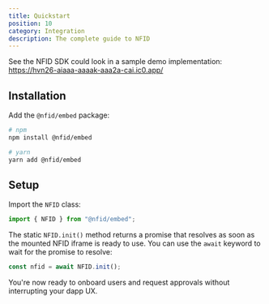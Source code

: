 ```yaml
---
title: Quickstart
position: 10
category: Integration
description: The complete guide to NFID
---
```


See the NFID SDK could look in a sample demo implementation: https://hvn26-aiaaa-aaaak-aaa2a-cai.ic0.app/

## Installation

Add the `@nfid/embed` package:

```bash
# npm
npm install @nfid/embed

# yarn
yarn add @nfid/embed
```

## Setup

Import the `NFID` class:

```ts
import { NFID } from "@nfid/embed";
```

The static `NFID.init()` method returns a promise that resolves as soon as the mounted NFID iframe is ready to use. You can use the `await` keyword to wait for the promise to resolve:

```ts
const nfid = await NFID.init();
```

You're now ready to onboard users and request approvals without interrupting your dapp UX.
